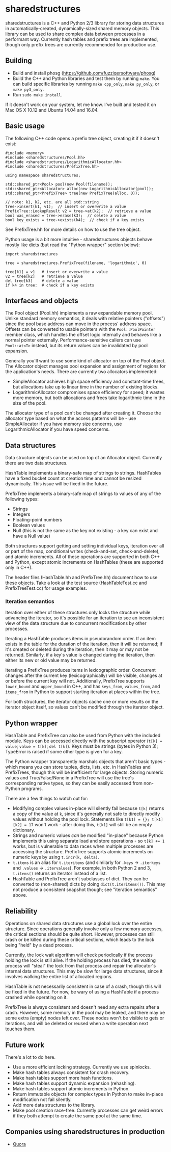 # sharedstructures

sharedstructures is a C++ and Python 2/3 library for storing data structures in automatically-created, dynamically-sized shared memory objects. This library can be used to share complex data between processes in a performant way. Currently hash tables and prefix trees are implemented, though only prefix trees are currently recommended for production use.

## Building

- Build and install phosg (https://github.com/fuzziqersoftware/phosg)
- Build the C++ and Python libraries and test them by running `make`. You can build specific libraries by running `make cpp_only`, `make py_only`, or `make py3_only`.
- Run `sudo make install`.

If it doesn't work on your system, let me know. I've built and tested it on Mac OS X 10.12 and Ubuntu 14.04 and 16.04.

## Basic usage

The following C++ code opens a prefix tree object, creating it if it doesn't exist:

    #include <memory>
    #include <sharedstructures/Pool.hh>
    #include <sharedstructures/LogarithmicAllocator.hh>
    #include <sharedstructures/PrefixTree.hh>

    using namespace sharedstructures;

    std::shared_ptr<Pool> pool(new Pool(filename));
    std::shared_ptr<Allocator> alloc(new LogarithmicAllocator(pool));
    std::shared_ptr<PrefixTree> tree(new PrefixTree(alloc, 0));

    // note: k1, k2, etc. are all std::string
    tree->insert(k1, v1);  // insert or overwrite a value
    PrefixTree::LookupResult v2 = tree->at(k2);  // retrieve a value
    bool was_erased = tree->erase(k3);  // delete a value
    bool key_exists = tree->exists(k4);  // check if a key exists

See PrefixTree.hh for more details on how to use the tree object.

Python usage is a bit more intuitive - sharedstructures objects behave mostly like dicts (but read the "Python wrapper" section below):

    import sharedstructures

    tree = sharedstructures.PrefixTree(filename, 'logarithmic', 0)

    tree[k1] = v1   # insert or overwrite a value
    v2 = tree[k2]   # retrieve a value
    del tree[k3]    # delete a value
    if k4 in tree:  # check if a key exists

## Interfaces and objects

The Pool object (Pool.hh) implements a raw expandable memory pool. Unlike standard memory semantics, it deals with relative pointers ("offsets") since the pool base address can move in the process' address space. Offsets can be converted to usable pointers with the `Pool::PoolPointer` member class, which handles the offset logic internally and behaves like a normal pointer externally. Performance-sensitive callers can use `Pool::at<T>` instead, but its return values can be invalidated by pool expansion.

Generally you'll want to use some kind of allocator on top of the Pool object. The Allocator object manages pool expansion and assignment of regions for the application's needs. There are currently two allocators implemented:
- SimpleAllocator achieves high space efficiency and constant-time frees, but allocations take up to linear time in the number of existing blocks.
- LogarithmicAllocator compromises space efficiency for speed; it wastes more memory, but both allocations and frees take logarithmic time in the size of the pool.

The allocator type of a pool can't be changed after creating it. Choose the allocator type based on what the access patterns will be - use SimpleAllocator if you have memory size concerns, use LogarithmicAllocator if you have speed concerns.

## Data structures

Data structure objects can be used on top of an Allocator object. Currently there are two data structures.

HashTable implements a binary-safe map of strings to strings. HashTables have a fixed bucket count at creation time and cannot be resized dynamically. This issue will be fixed in the future.

PrefixTree implements a binary-safe map of strings to values of any of the following types:
- Strings
- Integers
- Floating-point numbers
- Boolean values
- Null (this is not the same as the key not existing - a key can exist and have a Null value)

Both structures support getting and setting individual keys, iteration over all or part of the map, conditional writes (check-and-set, check-and-delete), and atomic increments. All of these operations are supported in both C++ and Python, except atomic increments on HashTables (these are supported only in C++).

The header files (HashTable.hh and PrefixTree.hh) document how to use these objects. Take a look at the test source (HashTableTest.cc and PrefixTreeTest.cc) for usage examples.

### Iteration semantics

Iteration over either of these structures only locks the structure while advancing the iterator, so it's possible for an iteration to see an inconsistent view of the data structure due to concurrent modifications by other processes.

Iterating a HashTable produces items in pseudorandom order. If an item exists in the table for the duration of the iteration, then it will be returned; if it's created or deleted during the iteration, then it may or may not be returned. Similarly, if a key's value is changed during the iteration, then either its new or old value may be returned.

Iterating a PrefixTree produces items in lexicographic order. Concurrent changes after the current key (lexicographically) will be visible, changes at or before the current key will not. Additionally, PrefixTree supports `lower_bound` and `upper_bound` in C++, and has `keys_from`, `values_from`, and `items_from` in Python to support starting iteration at places within the tree.

For both structures, the iterator objects cache one or more results on the iterator object itself, so values can't be modified through the iterator object.

## Python wrapper

HashTable and PrefixTree can also be used from Python with the included module. Keys can be accessed directly with the subscript operator (`t[k] = value`; `value = t[k]`; `del t[k]`). Keys must be strings (bytes in Python 3); TypeError is raised if some other type is given for a key.

The Python wrapper transparently marshals objects that aren't basic types - which means you can store tuples, dicts, lists, etc. in HashTables and PrefixTrees, though this will be inefficient for large objects. Storing numeric values and True/False/None in a PrefixTree will use the tree's corresponding native types, so they can be easily accessed from non-Python programs.

There are a few things to watch out for:
- Modifying complex values in-place will silently fail because `t[k]` returns a copy of the value at `k`, since it's generally not safe to directly modify values without holding the pool lock. Statements like `t[k1] = {}; t[k1][k2] = 17` won't work - after doing this, `t[k1]` will still be an empty dictionary.
- Strings and numeric values *can* be modified "in-place" because Python implements this using separate load and store operations - so `t[k] += 1` works, but is vulnerable to data races when multiple processes are accessing the structure. PrefixTree supports atomic increments on numeric keys by using `t.incr(k, delta)`.
- `t.items` is an alias for `t.iteritems` (and similarly for `.keys` -> `.iterkeys` and `.values` -> `.itervalues`). For example, in both Python 2 and 3, `t.items()` returns an iterator instead of a list.
- HashTable and PrefixTree aren't subclasses of dict. They can be converted to (non-shared) dicts by doing `dict(t.iteritems())`. This may not produce a consistent snapshot though; see "iteration semantics" above.

## Reliability

Operations on shared data structures use a global lock over the entire structure. Since operations generally involve only a few memory accesses, the critical sections should be quite short. However, processes can still crash or be killed during these critical sections, which leads to the lock being "held" by a dead process.

Currently, the lock wait algorithm will check periodically if the process holding the lock is still alive. If the holding process has died, the waiting process will "steal" the lock from that process and repair the allocator's internal data structures. This may be slow for large data structures, since it involves walking the entire list of allocated regions.

HashTable is not necessarily consistent in case of a crash, though this will be fixed in the future. For now, be wary of using a HashTable if a process crashed while operating on it.

PrefixTree is always consistent and doesn't need any extra repairs after a crash. However, some memory in the pool may be leaked, and there may be some extra (empty) nodes left over. These nodes won't be visible to gets or iterations, and will be deleted or reused when a write operation next touches them.

## Future work

There's a lot to do here.
- Use a more efficient locking strategy. Currently we use spinlocks.
- Make hash tables always consistent for crash recovery.
- Make hash tables support more hash functions.
- Make hash tables support dynamic expansion (rehashing).
- Make hash tables support atomic increments in Python.
- Return immutable objects for complex types in Python to make in-place modification not fail silently.
- Add more data structures to the library.
- Make pool creation race-free. Currently processes can get weird errors if they both attempt to create the same pool at the same time.

## Companies using sharedstructures in production

- [Quora](http://www.quora.com/)
